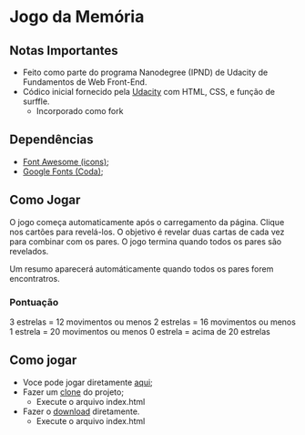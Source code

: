 # Jogo da Memória
## Notas Importantes
* Feito como parte do programa Nanodegree (IPND) de Udacity de Fundamentos de Web Front-End.
* Códico inicial fornecido pela [Udacity](https://github.com/udacity/fend-project-memory-game) com HTML, CSS, e função de surffle.
    * Incorporado como fork

## Dependências

* [Font Awesome (icons)](https://maxcdn.bootstrapcdn.com/font-awesome/4.6.1/css/font-awesome.min.css);
* [Google Fonts (Coda)](https://fonts.googleapis.com/css?family=Coda);

## Como Jogar
O jogo começa automaticamente após o carregamento da página. Clique nos cartões para revelá-los. O objetivo é revelar duas cartas de cada vez para combinar com os pares. O jogo termina quando todos os pares são revelados.

Um resumo aparecerá automáticamente quando todos os pares forem encontratros.

### Pontuação
3 estrelas = 12 movimentos ou menos 
2 estrelas = 16 movimentos ou menos 
1 estrela = 20 movimentos ou menos
0 estrela = acima de 20 estrelas

## Como jogar

* Voce pode jogar diretamente [aqui](https://tomasguerreiro.github.io/memory-game/);
* Fazer um [clone](https://github.com/tomasguerreiro/memory-game.git) do projeto;
    * Execute o arquivo index.html
* Fazer o [download](https://github.com/tomasguerreiro/memory-game/archive/master.zip) diretamente.
    * Execute o arquivo index.html